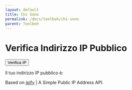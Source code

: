 ```yaml
---
layout: default
title: Chi Sono
permalink: /docs/toolboh/chi-sono
parent: Toolboh
---
```


# Verifica Indirizzo IP Pubblico

<button onclick="fetchPublicIp()">Verifica IP</button>

Il tuo indirizzo IP pubblico è: <div id="result"></div>

Based on [ipify](https://api.ipify.org) | A Simple Public IP Address API.

<script>
    async function fetchPublicIp() {
    const resultElement = document.getElementById('result');
    resultElement.textContent = 'Caricamento...';

    try {
        const response = await fetch('https://api.ipify.org?format=json');
        const data = await response.json();
        resultElement.innerHTML = `
            <div><strong>${data.ip}</strong></div>
        `;
    } catch (error) {
        resultElement.textContent = 'Errore durante la richiesta.';
    }
}
</script>
